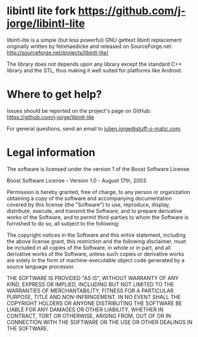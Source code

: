 libintl lite fork
https://github.com/j-jorge/libintl-lite
=======================================

libintl-lite is a simple (but less powerful) GNU gettext libintl replacement originally written by felixhaedicke and released on SourceForge.net: http://sourceforge.net/projects/libintl-lite/

The library does not depends upon any library except the standard C++ library and the STL, thus making it well suited for platforms like Android.

Where to get help?
==================

Issues should be reported on the project's page on GitHub: https://github.com/j-jorge/libintl-lite

For general questions, send an email to julien.jorge@stuff-o-matic.com.

Legal information
=================

The software is licensed under the version 1 of the Boost Software License.

Boost Software License - Version 1.0 - August 17th, 2003

Permission is hereby granted, free of charge, to any person or organization
obtaining a copy of the software and accompanying documentation covered by
this license (the "Software") to use, reproduce, display, distribute,
execute, and transmit the Software, and to prepare derivative works of the
Software, and to permit third-parties to whom the Software is furnished to
do so, all subject to the following:

The copyright notices in the Software and this entire statement, including
the above license grant, this restriction and the following disclaimer,
must be included in all copies of the Software, in whole or in part, and
all derivative works of the Software, unless such copies or derivative
works are solely in the form of machine-executable object code generated by
a source language processor.

THE SOFTWARE IS PROVIDED "AS IS", WITHOUT WARRANTY OF ANY KIND, EXPRESS OR
IMPLIED, INCLUDING BUT NOT LIMITED TO THE WARRANTIES OF MERCHANTABILITY,
FITNESS FOR A PARTICULAR PURPOSE, TITLE AND NON-INFRINGEMENT. IN NO EVENT
SHALL THE COPYRIGHT HOLDERS OR ANYONE DISTRIBUTING THE SOFTWARE BE LIABLE
FOR ANY DAMAGES OR OTHER LIABILITY, WHETHER IN CONTRACT, TORT OR OTHERWISE,
ARISING FROM, OUT OF OR IN CONNECTION WITH THE SOFTWARE OR THE USE OR OTHER
DEALINGS IN THE SOFTWARE.
